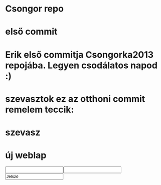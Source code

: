 # Csongor repo
# első commit
# Erik első commitja Csongorka2013 repojába. Legyen csodálatos napod :)
# szevasztok ez az otthoni commit remelem teccik:
# szevasz
<html>
<head>
<meta charset="utf-8">
<title>Weblapxd</title>
</head>
<body>
<h1>új weblap</h1>
<form>
<input type="password"><input name="jelszo">
<input value="Jelszó">



